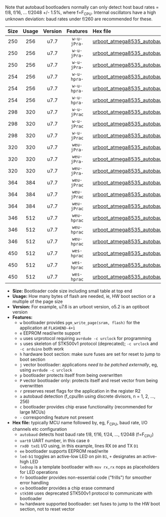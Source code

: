 Note that autobaud bootloaders normally can only detect host baud rates = f/8, f/16, ... f/2048 +/- 1.5%, where f=F<sub>CPU</sub>. Internal oscillators have a high unknown deviation: baud rates under f/260 are recommended for these.

|Size|Usage|Version|Features|Hex file|
|:-:|:-:|:-:|:-:|:--|
|250|256|u7.7|`w-u-jPra-`|[urboot_atmega8535_autobaud_uart0_rxd0_txd1_led+b0.hex](https://raw.githubusercontent.com/stefanrueger/urboot.hex/main/mcus/atmega8535/autobaud/urboot_atmega8535_autobaud_uart0_rxd0_txd1_led+b0.hex)|
|250|256|u7.7|`w-u-jPra-`|[urboot_atmega8535_autobaud_uart0_rxd0_txd1_led+b7.hex](https://raw.githubusercontent.com/stefanrueger/urboot.hex/main/mcus/atmega8535/autobaud/urboot_atmega8535_autobaud_uart0_rxd0_txd1_led+b7.hex)|
|250|256|u7.7|`w-u-jPra-`|[urboot_atmega8535_autobaud_uart0_rxd0_txd1_lednop.hex](https://raw.githubusercontent.com/stefanrueger/urboot.hex/main/mcus/atmega8535/autobaud/urboot_atmega8535_autobaud_uart0_rxd0_txd1_lednop.hex)|
|254|256|u7.7|`w-u-hpra-`|[urboot_atmega8535_autobaud_uart0_rxd0_txd1_led+b0_fr_hw.hex](https://raw.githubusercontent.com/stefanrueger/urboot.hex/main/mcus/atmega8535/autobaud/urboot_atmega8535_autobaud_uart0_rxd0_txd1_led+b0_fr_hw.hex)|
|254|256|u7.7|`w-u-hpra-`|[urboot_atmega8535_autobaud_uart0_rxd0_txd1_led+b7_fr_hw.hex](https://raw.githubusercontent.com/stefanrueger/urboot.hex/main/mcus/atmega8535/autobaud/urboot_atmega8535_autobaud_uart0_rxd0_txd1_led+b7_fr_hw.hex)|
|254|256|u7.7|`w-u-hpra-`|[urboot_atmega8535_autobaud_uart0_rxd0_txd1_lednop_fr_hw.hex](https://raw.githubusercontent.com/stefanrueger/urboot.hex/main/mcus/atmega8535/autobaud/urboot_atmega8535_autobaud_uart0_rxd0_txd1_lednop_fr_hw.hex)|
|298|320|u7.7|`w-u-jPrac`|[urboot_atmega8535_autobaud_uart0_rxd0_txd1_led+b0_fr_ce.hex](https://raw.githubusercontent.com/stefanrueger/urboot.hex/main/mcus/atmega8535/autobaud/urboot_atmega8535_autobaud_uart0_rxd0_txd1_led+b0_fr_ce.hex)|
|298|320|u7.7|`w-u-jPrac`|[urboot_atmega8535_autobaud_uart0_rxd0_txd1_led+b7_fr_ce.hex](https://raw.githubusercontent.com/stefanrueger/urboot.hex/main/mcus/atmega8535/autobaud/urboot_atmega8535_autobaud_uart0_rxd0_txd1_led+b7_fr_ce.hex)|
|298|320|u7.7|`w-u-jPrac`|[urboot_atmega8535_autobaud_uart0_rxd0_txd1_lednop_fr_ce.hex](https://raw.githubusercontent.com/stefanrueger/urboot.hex/main/mcus/atmega8535/autobaud/urboot_atmega8535_autobaud_uart0_rxd0_txd1_lednop_fr_ce.hex)|
|320|320|u7.7|`weu-jPra-`|[urboot_atmega8535_autobaud_uart0_rxd0_txd1_ee_led+b0.hex](https://raw.githubusercontent.com/stefanrueger/urboot.hex/main/mcus/atmega8535/autobaud/urboot_atmega8535_autobaud_uart0_rxd0_txd1_ee_led+b0.hex)|
|320|320|u7.7|`weu-jPra-`|[urboot_atmega8535_autobaud_uart0_rxd0_txd1_ee_led+b7.hex](https://raw.githubusercontent.com/stefanrueger/urboot.hex/main/mcus/atmega8535/autobaud/urboot_atmega8535_autobaud_uart0_rxd0_txd1_ee_led+b7.hex)|
|320|320|u7.7|`weu-jPra-`|[urboot_atmega8535_autobaud_uart0_rxd0_txd1_ee_lednop.hex](https://raw.githubusercontent.com/stefanrueger/urboot.hex/main/mcus/atmega8535/autobaud/urboot_atmega8535_autobaud_uart0_rxd0_txd1_ee_lednop.hex)|
|364|384|u7.7|`weu-jPrac`|[urboot_atmega8535_autobaud_uart0_rxd0_txd1_ee_led+b0_fr_ce.hex](https://raw.githubusercontent.com/stefanrueger/urboot.hex/main/mcus/atmega8535/autobaud/urboot_atmega8535_autobaud_uart0_rxd0_txd1_ee_led+b0_fr_ce.hex)|
|364|384|u7.7|`weu-jPrac`|[urboot_atmega8535_autobaud_uart0_rxd0_txd1_ee_led+b7_fr_ce.hex](https://raw.githubusercontent.com/stefanrueger/urboot.hex/main/mcus/atmega8535/autobaud/urboot_atmega8535_autobaud_uart0_rxd0_txd1_ee_led+b7_fr_ce.hex)|
|364|384|u7.7|`weu-jPrac`|[urboot_atmega8535_autobaud_uart0_rxd0_txd1_ee_lednop_fr_ce.hex](https://raw.githubusercontent.com/stefanrueger/urboot.hex/main/mcus/atmega8535/autobaud/urboot_atmega8535_autobaud_uart0_rxd0_txd1_ee_lednop_fr_ce.hex)|
|346|512|u7.7|`weu-hprac`|[urboot_atmega8535_autobaud_uart0_rxd0_txd1_ee_led+b0_fr_ce_hw.hex](https://raw.githubusercontent.com/stefanrueger/urboot.hex/main/mcus/atmega8535/autobaud/urboot_atmega8535_autobaud_uart0_rxd0_txd1_ee_led+b0_fr_ce_hw.hex)|
|346|512|u7.7|`weu-hprac`|[urboot_atmega8535_autobaud_uart0_rxd0_txd1_ee_led+b7_fr_ce_hw.hex](https://raw.githubusercontent.com/stefanrueger/urboot.hex/main/mcus/atmega8535/autobaud/urboot_atmega8535_autobaud_uart0_rxd0_txd1_ee_led+b7_fr_ce_hw.hex)|
|346|512|u7.7|`weu-hprac`|[urboot_atmega8535_autobaud_uart0_rxd0_txd1_ee_lednop_fr_ce_hw.hex](https://raw.githubusercontent.com/stefanrueger/urboot.hex/main/mcus/atmega8535/autobaud/urboot_atmega8535_autobaud_uart0_rxd0_txd1_ee_lednop_fr_ce_hw.hex)|
|450|512|u7.7|`wes-hprac`|[urboot_atmega8535_autobaud_uart0_rxd0_txd1_ee_led+b0_fr_ce_stk500_hw.hex](https://raw.githubusercontent.com/stefanrueger/urboot.hex/main/mcus/atmega8535/autobaud/urboot_atmega8535_autobaud_uart0_rxd0_txd1_ee_led+b0_fr_ce_stk500_hw.hex)|
|450|512|u7.7|`wes-hprac`|[urboot_atmega8535_autobaud_uart0_rxd0_txd1_ee_led+b7_fr_ce_stk500_hw.hex](https://raw.githubusercontent.com/stefanrueger/urboot.hex/main/mcus/atmega8535/autobaud/urboot_atmega8535_autobaud_uart0_rxd0_txd1_ee_led+b7_fr_ce_stk500_hw.hex)|
|450|512|u7.7|`wes-hprac`|[urboot_atmega8535_autobaud_uart0_rxd0_txd1_ee_lednop_fr_ce_stk500_hw.hex](https://raw.githubusercontent.com/stefanrueger/urboot.hex/main/mcus/atmega8535/autobaud/urboot_atmega8535_autobaud_uart0_rxd0_txd1_ee_lednop_fr_ce_stk500_hw.hex)|

- **Size:** Bootloader code size including small table at top end
- **Usage:** How many bytes of flash are needed, ie, HW boot section or a multiple of the page size
- **Version:** For example, u7.6 is an urboot version, o5.2 is an optiboot version
- **Features:**
  + `w` bootloader provides `pgm_write_page(sram, flash)` for the application at `FLASHEND-4+1`
  + `e` EEPROM read/write support
  + `u` uses urprotocol requiring `avrdude -c urclock` for programming
  + `s` uses skeleton of STK500v1 protocol (deprecated); `-c urclock` and `-c arduino` both work
  + `h` hardware boot section: make sure fuses are set for reset to jump to boot section
  + `j` vector bootloader: applications *need to be patched externally*, eg, using `avrdude -c urclock`
  + `p` bootloader protects itself from being overwritten
  + `P` vector bootloader only: protects itself and reset vector from being overwritten
  + `r` preserves reset flags for the application in the register R2
  + `a` autobaud detection (f_cpu/8n using discrete divisors, n = 1, 2, ..., 256)
  + `c` bootloader provides chip erase functionality (recommended for large MCUs)
  + `-` corresponding feature not present
- **Hex file:** typically MCU name followed by, eg, F<sub>CPU</sub>, baud rate, I/O channels etc configuration
  + `autobaud` detects host baud rate f/8, f/16, f/24, ..., f/2048 (f=F<sub>CPU</sub>)
  + `uart0` UART number, in this case `0`
  + `rxd0 txd1` I/O using, in this example, lines RX `D0` and TX `D1`
  + `ee` bootloader supports EEPROM read/write
  + `led-b1` toggles an active-low LED on pin `B1`, `+` designates an active-high LED
  + `lednop` is a template bootloader with `mov rx,rx` nops as placeholders for LED operations
  + `fr` bootloader provides non-essential code ("frills") for smoother error handling
  + `ce` bootloader provides a chip erase command
  + `stk500` uses deprecated STK500v1 protocol to communicate with bootloader
  + `hw` hardware supported bootloader: set fuses to jump to the HW boot section, not to reset vector
